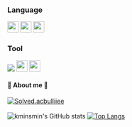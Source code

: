 ### Language

<p>
  <!-- C# 배지 -->
  <img src="https://img.shields.io/badge/C%23-239120?style=flat-square&logo=c-sharp&logoColor=white" height="25"/>
  <!-- C++ 배지 -->
  <img src="https://img.shields.io/badge/C++-00599C?style=flat-square&logo=c%2B%2B&logoColor=white" height="25"/>
  <!-- Python 배지 -->
  <img src="https://img.shields.io/badge/Python-3776AB?style=flat-square&logo=python&logoColor=white" height="25"/>
</p>

### Tool
<p>
  <img src="https://img.shields.io/badge/Visual Studio-5C2D91?style=for-the-badge&logo=Visual Studio&logoColor=white">
  <!-- Unity 배지 -->
  <img src="https://img.shields.io/badge/Unity-000000?style=flat-square&logo=unity&logoColor=white" height="25"/>
  <!-- Unreal Engine 배지 -->
  <img src="https://img.shields.io/badge/Unreal_Engine-313131?style=flat-square&logo=unreal-engine&logoColor=white" height="25"/>
</p>

#### 🐥  About me  🐥

[![Solved.acbulliiee](http://mazassumnida.wtf/api/v2/generate_badge?boj=kminsmin)](https://solved.ac/kminsmin)
<br />
<br />
![kminsmin's GitHub stats](https://github-readme-stats.vercel.app/api?username=kminsmin&show_icons=true&theme=default)
[![Top Langs](https://github-readme-stats.vercel.app/api/top-langs/?username=kminsmin&layout=compact&height=50)](https://github.com/kminsmin/github-readme-stats)




</div>
